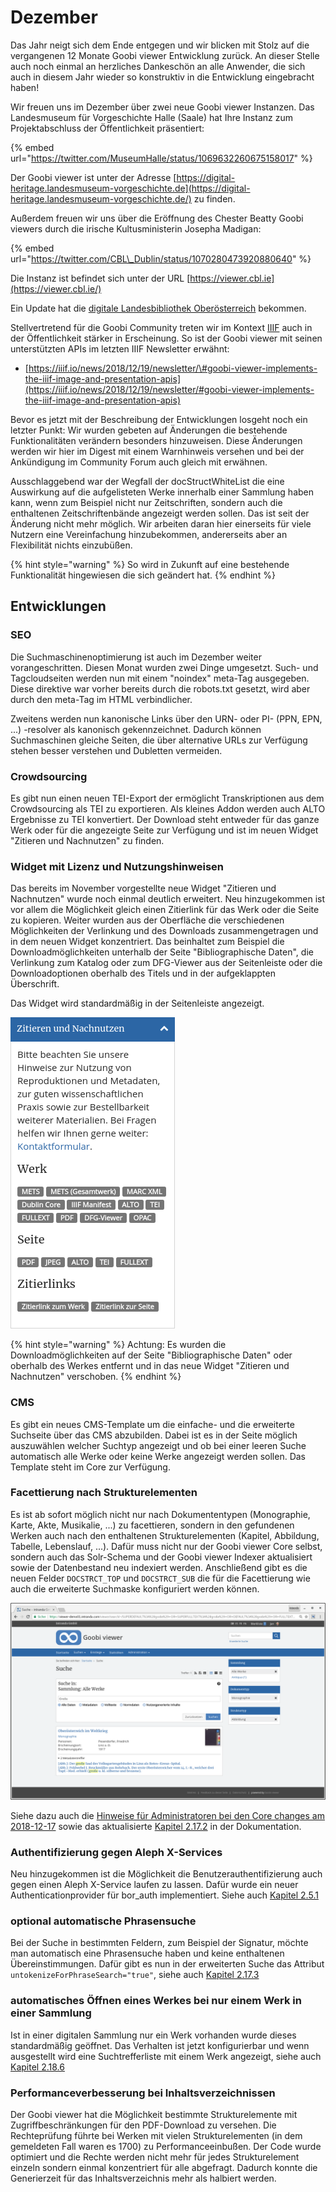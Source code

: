 # Dezember

Das Jahr neigt sich dem Ende entgegen und wir blicken mit Stolz auf die vergangenen 12 Monate Goobi viewer Entwicklung zurück. An dieser Stelle auch noch einmal an herzliches Dankeschön an alle Anwender, die sich auch in diesem Jahr wieder so konstruktiv in die Entwicklung eingebracht haben!

Wir freuen uns im Dezember über zwei neue Goobi viewer Instanzen. Das Landesmuseum für Vorgeschichte Halle \(Saale\) hat Ihre Instanz zum Projektabschluss der Öffentlichkeit präsentiert:

{% embed url="https://twitter.com/MuseumHalle/status/1069632260675158017" %}

Der Goobi viewer ist unter der Adresse [https://digital-heritage.landesmuseum-vorgeschichte.de](https://digital-heritage.landesmuseum-vorgeschichte.de/) zu finden.

Außerdem freuen wir uns über die Eröffnung des Chester Beatty Goobi viewers durch die irische Kultusministerin Josepha Madigan:

{% embed url="https://twitter.com/CBL\_Dublin/status/1070280473920880640" %}

Die Instanz ist befindet sich unter der URL [https://viewer.cbl.ie](https://viewer.cbl.ie/)​

Ein Update hat die [digitale Landesbibliothek Oberösterreich](https://digi.landesbibliothek.at/) bekommen.

Stellvertretend für die Goobi Community treten wir im Kontext [IIIF](https://iiif.io/) auch in der Öffentlichkeit stärker in Erscheinung. So ist der Goobi viewer mit seinen unterstützten APIs im letzten IIIF Newsletter erwähnt:

* ​[https://iiif.io/news/2018/12/19/newsletter/\#goobi-viewer-implements-the-iiif-image-and-presentation-apis](https://iiif.io/news/2018/12/19/newsletter/#goobi-viewer-implements-the-iiif-image-and-presentation-apis)​

Bevor es jetzt mit der Beschreibung der Entwicklungen losgeht noch ein letzter Punkt: Wir wurden gebeten auf Änderungen die bestehende Funktionalitäten verändern besonders hinzuweisen. Diese Änderungen werden wir hier im Digest mit einem Warnhinweis versehen und bei der Ankündigung im Community Forum auch gleich mit erwähnen.

Ausschlaggebend war der Wegfall der docStructWhiteList die eine Auswirkung auf die aufgelisteten Werke innerhalb einer Sammlung haben kann, wenn zum Beispiel nicht nur Zeitschriften, sondern auch die enthaltenen Zeitschriftenbände angezeigt werden sollen. Das ist seit der Änderung nicht mehr möglich. Wir arbeiten daran hier einerseits für viele Nutzern eine Vereinfachung hinzubekommen, andererseits aber an Flexibilität nichts einzubüßen.

{% hint style="warning" %}
So wird in Zukunft auf eine bestehende Funktionalität hingewiesen die sich geändert hat.
{% endhint %}

##  <a id="entwicklungen"></a>

## Entwicklungen <a id="entwicklungen"></a>

### SEO <a id="seo"></a>

Die Suchmaschinenoptimierung ist auch im Dezember weiter vorangeschritten. Diesen Monat wurden zwei Dinge umgesetzt. Such- und Tagcloudseiten werden nun mit einem "noindex" meta-Tag ausgegeben. Diese direktive war vorher bereits durch die robots.txt gesetzt, wird aber durch den meta-Tag im HTML verbindlicher.

Zweitens werden nun kanonische Links über den URN- oder PI- \(PPN, EPN, ...\) -resolver als kanonisch gekennzeichnet. Dadurch können Suchmaschinen gleiche Seiten, die über alternative URLs zur Verfügung stehen besser verstehen und Dubletten vermeiden.

### Crowdsourcing <a id="crowdsourcing"></a>

Es gibt nun einen neuen TEI-Export der ermöglicht Transkriptionen aus dem Crowdsourcing als TEI zu exportieren. Als kleines Addon werden auch ALTO Ergebnisse zu TEI konvertiert. Der Download steht entweder für das ganze Werk oder für die angezeigte Seite zur Verfügung und ist im neuen Widget "Zitieren und Nachnutzen" zu finden.

### Widget mit Lizenz und Nutzungshinweisen <a id="widget-mit-lizenz-und-nutzungshinweisen"></a>

Das bereits im November vorgestellte neue Widget "Zitieren und Nachnutzen" wurde noch einmal deutlich erweitert. Neu hinzugekommen ist vor allem die Möglichkeit gleich einen Zitierlink für das Werk oder die Seite zu kopieren. Weiter wurden aus der Oberfläche die verschiedenen Möglichkeiten der Verlinkung und des Downloads zusammengetragen und in dem neuen Widget konzentriert. Das beinhaltet zum Beispiel die Downloadmöglichkeiten unterhalb der Seite "Bibliographische Daten", die Verlinkung zum Katalog oder zum DFG-Viewer aus der Seitenleiste oder die Downloadoptionen oberhalb des Titels und in der aufgeklappten Überschrift.

Das Widget wird standardmäßig in der Seitenleiste angezeigt.

![Erweitertes Widget zum &quot;Zitieren und Nachnutzen&quot;](../.gitbook/assets/2018-12-widget-cite-and-reuse.png)

{% hint style="warning" %}
Achtung: Es wurden die Downloadmöglichkeiten auf der Seite "Bibliographische Daten" oder oberhalb des Werkes entfernt und in das neue Widget "Zitieren und Nachnutzen" verschoben.
{% endhint %}

### CMS <a id="cms"></a>

Es gibt ein neues CMS-Template um die einfache- und die erweiterte Suchseite über das CMS abzubilden. Dabei ist es in der Seite möglich auszuwählen welcher Suchtyp angezeigt und ob bei einer leeren Suche automatisch alle Werke oder keine Werke angezeigt werden sollen. Das Template steht im Core zur Verfügung.

### Facettierung nach Strukturelementen <a id="facettierung-nach-strukturelementen"></a>

Es ist ab sofort möglich nicht nur nach Dokumententypen \(Monographie, Karte, Akte, Musikalie, ...\) zu facettieren, sondern in den gefundenen Werken auch nach den enthaltenen Strukturelementen \(Kapitel, Abbildung, Tabelle, Lebenslauf, ...\). Dafür muss nicht nur der Goobi viewer Core selbst, sondern auch das Solr-Schema und der Goobi viewer Indexer aktualisiert sowie der Datenbestand neu indexiert werden. Anschließend gibt es die neuen Felder `DOCSTRCT_TOP` und `DOCSTRCT_SUB` die für die Facettierung wie auch die erweiterte Suchmaske konfiguriert werden können.

![Suchtreffer und Facettierung nach Sammlung, Dokument- und neu: Strukturtyp](../.gitbook/assets/2018-12-facet-for-doctype-and-structure-type.png)

Siehe dazu auch die [Hinweise für Administratoren bei den Core changes am 2018-12-17](https://docs.intranda.com/goobi-viewer-de/9/9.1#2018-12-17) sowie das aktualisierte [Kapitel 2.17.2](https://docs.intranda.com/goobi-viewer-de/2/2.17/2.17.2) in der Dokumentation.

### Authentifizierung gegen Aleph X-Services <a id="authentifizierung-gegen-aleph-x-services"></a>

Neu hinzugekommen ist die Möglichkeit die Benutzerauthentifizierung auch gegen einen Aleph X-Service laufen zu lassen. Dafür wurde ein neuer Authenticationprovider für bor\_auth implementiert. Siehe auch [Kapitel 2.5.1](https://docs.intranda.com/goobi-viewer-de/2/2.5/2.5.1)​

### optional automatische Phrasensuche <a id="optional-automatische-phrasensuche"></a>

Bei der Suche in bestimmten Feldern, zum Beispiel der Signatur, möchte man automatisch eine Phrasensuche haben und keine enthaltenen Übereinstimmungen. Dafür gibt es nun in der erweiterten Suche das Attribut `untokenizeForPhraseSearch="true"`, siehe auch [Kapitel 2.17.3](https://docs.intranda.com/goobi-viewer-de/2/2.17/2.17.3)​

### automatisches Öffnen eines Werkes bei nur einem Werk in einer Sammlung <a id="automatisches-oeffnen-eines-werkes-bei-nur-einem-werk-in-einer-sammlung"></a>

Ist in einer digitalen Sammlung nur ein Werk vorhanden wurde dieses standardmäßig geöffnet. Das Verhalten ist jetzt konfigurierbar und wenn ausgestellt wird eine Suchtrefferliste mit einem Werk angezeigt, siehe auch [Kapitel 2.18.6](https://docs.intranda.com/goobi-viewer-de/2/2.18/2.18.6)​

### Performanceverbesserung bei Inhaltsverzeichnissen <a id="performanceverbesserung-bei-inhaltsverzeichnissen"></a>

Der Goobi viewer hat die Möglichkeit bestimmte Strukturelemente mit Zugriffbeschränkungen für den PDF-Download zu versehen. Die Rechteprüfung führte bei Werken mit vielen Strukturelementen \(in dem gemeldeten Fall waren es 1700\) zu Performanceeinbußen. Der Code wurde optimiert und die Rechte werden nicht mehr für jedes Strukturelement einzeln sondern einmal konzentriert für alle abgefragt. Dadurch konnte die Generierzeit für das Inhaltsverzeichnis mehr als halbiert werden.[  
](https://docs.intranda.com/goobi-viewer-de/digests/2018/november)

